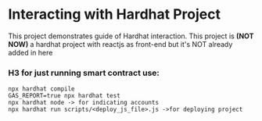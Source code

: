 # Interacting with Hardhat Project

This project demonstrates guide of Hardhat interaction. 
This project is **(NOT NOW)** a hardhat project with reactjs as front-end 
but it's NOT already added in here

### H3 for just running smart contract use:
```shell
npx hardhat compile
GAS_REPORT=true npx hardhat test
npx hardhat node -> for indicating accounts
npx hardhat run scripts/<deploy_js_file>.js ->for deploying project
```
